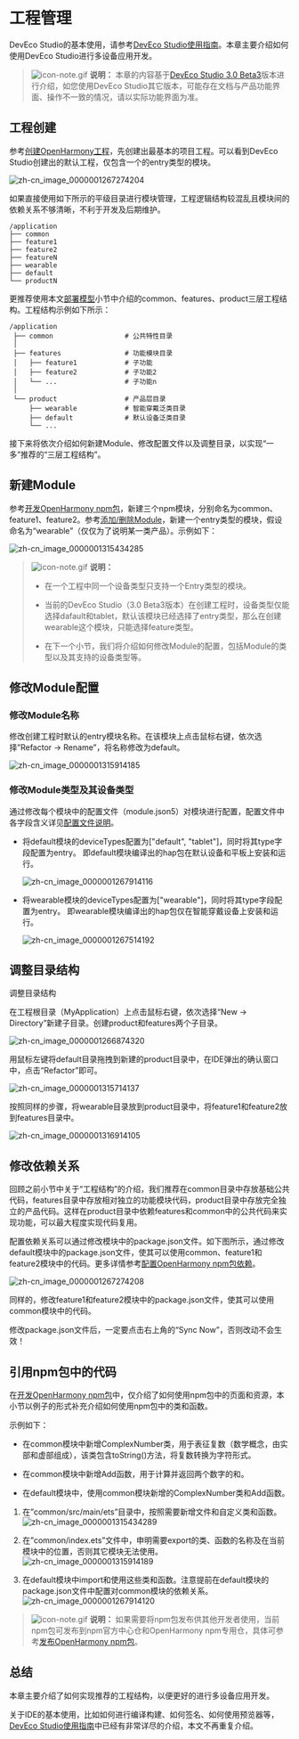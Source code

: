 # 工程管理


DevEco Studio的基本使用，请参考[DevEco Studio使用指南](../../quick-start/deveco-studio-user-guide-for-openharmony.md)。本章主要介绍如何使用DevEco Studio进行多设备应用开发。


> ![icon-note.gif](public_sys-resources/icon-note.gif) **说明：**
> 本章的内容基于[DevEco Studio 3.0 Beta3](https://developer.harmonyos.com/cn/develop/deveco-studio#download_beta_openharmony)版本进行介绍，如您使用DevEco Studio其它版本，可能存在文档与产品功能界面、操作不一致的情况，请以实际功能界面为准。


## 工程创建

参考[创建OpenHarmony工程](https://developer.harmonyos.com/cn/docs/documentation/doc-guides/ohos-create-new-project-0000001263280423)，先创建出最基本的项目工程。可以看到DevEco Studio创建出的默认工程，仅包含一个的entry类型的模块。

![zh-cn_image_0000001267274204](figures/zh-cn_image_0000001267274204.jpg)

如果直接使用如下所示的平级目录进行模块管理，工程逻辑结构较混乱且模块间的依赖关系不够清晰，不利于开发及后期维护。


```
/application
├── common
├── feature1
├── feature2
├── featureN
├── wearable
├── default
└── productN
```

更推荐使用本文[部署模型](introduction.md#部署模型)小节中介绍的common、features、product三层工程结构。工程结构示例如下所示：


```
/application
 ├── common                  # 公共特性目录
 │
 ├── features                # 功能模块目录
 │   ├── feature1            # 子功能
 │   ├── feature2            # 子功能2
 │   └── ...                 # 子功能n
 │
 └── product                 # 产品层目录
     ├── wearable            # 智能穿戴泛类目录
     ├── default             # 默认设备泛类目录
     └── ...
```

接下来将依次介绍如何新建Module、修改配置文件以及调整目录，以实现“一多”推荐的“三层工程结构”。


## 新建Module

参考[开发OpenHarmony npm包](https://developer.harmonyos.com/cn/docs/documentation/doc-guides/ohos-development-npm-package-0000001222578434)，新建三个npm模块，分别命名为common、feature1、feature2。参考[添加/删除Module](https://developer.harmonyos.com/cn/docs/documentation/doc-guides/ohos-adding-deleting-module-0000001218760594)，新建一个entry类型的模块，假设命名为“wearable”（仅仅为了说明某一类产品）。示例如下：

![zh-cn_image_0000001315434285](figures/zh-cn_image_0000001315434285.png)

> ![icon-note.gif](public_sys-resources/icon-note.gif) **说明：**
> - 在一个工程中同一个设备类型只支持一个Entry类型的模块。
> 
> - 当前的DevEco Studio（3.0 Beta3版本）在创建工程时，设备类型仅能选择dafault和tablet，默认该模块已经选择了entry类型，那么在创建wearable这个模块，只能选择feature类型。
> 
> - 在下一个小节，我们将介绍如何修改Module的配置，包括Module的类型以及其支持的设备类型等。


## 修改Module配置


### 修改Module名称

修改创建工程时默认的entry模块名称。在该模块上点击鼠标右键，依次选择”Refactor -&gt; Rename”，将名称修改为default。

![zh-cn_image_0000001315914185](figures/zh-cn_image_0000001315914185.jpg)


### 修改Module类型及其设备类型

通过修改每个模块中的配置文件（module.json5）对模块进行配置，配置文件中各字段含义详见[配置文件说明](../../quick-start/stage-structure.md)。

- 将default模块的deviceTypes配置为["default", "tablet"]，同时将其type字段配置为entry。
  即default模块编译出的hap包在默认设备和平板上安装和运行。

  ![zh-cn_image_0000001267914116](figures/zh-cn_image_0000001267914116.png)

- 将wearable模块的deviceTypes配置为["wearable"]，同时将其type字段配置为entry。
  即wearable模块编译出的hap包仅在智能穿戴设备上安装和运行。

  ![zh-cn_image_0000001267514192](figures/zh-cn_image_0000001267514192.png)


## 调整目录结构

调整目录结构

在工程根目录（MyApplication）上点击鼠标右键，依次选择“New -&gt; Directory”新建子目录。创建product和features两个子目录。

![zh-cn_image_0000001266874320](figures/zh-cn_image_0000001266874320.png)

用鼠标左键将default目录拖拽到新建的product目录中，在IDE弹出的确认窗口中，点击“Refactor”即可。

![zh-cn_image_0000001315714137](figures/zh-cn_image_0000001315714137.jpg)

按照同样的步骤，将wearable目录放到product目录中，将feature1和feature2放到features目录中。

![zh-cn_image_0000001316914105](figures/zh-cn_image_0000001316914105.png)


## 修改依赖关系

回顾之前小节中关于“工程结构”的介绍，我们推荐在common目录中存放基础公共代码，features目录中存放相对独立的功能模块代码，product目录中存放完全独立的产品代码。这样在product目录中依赖features和common中的公共代码来实现功能，可以最大程度实现代码复用。

配置依赖关系可以通过修改模块中的package.json文件。如下图所示，通过修改default模块中的package.json文件，使其可以使用common、feature1和feature2模块中的代码。更多详情参考[配置OpenHarmony npm包依赖](https://developer.harmonyos.com/cn/docs/documentation/doc-guides/ohos-development-npm-package-0000001252769386#section89674298391)。

![zh-cn_image_0000001267274208](figures/zh-cn_image_0000001267274208.png)

同样的，修改feature1和feature2模块中的package.json文件，使其可以使用common模块中的代码。

修改package.json文件后，一定要点击右上角的“Sync Now”，否则改动不会生效！


## 引用npm包中的代码

在[开发OpenHarmony npm包](https://developer.harmonyos.com/cn/docs/documentation/doc-guides/ohos-development-npm-package-0000001252769386)中，仅介绍了如何使用npm包中的页面和资源，本小节以例子的形式补充介绍如何使用npm包中的类和函数。

示例如下：

- 在common模块中新增ComplexNumber类，用于表征复数（数学概念，由实部和虚部组成），该类包含toString()方法，将复数转换为字符形式。

- 在common模块中新增Add函数，用于计算并返回两个数字的和。

- 在default模块中，使用common模块新增的ComplexNumber类和Add函数。

1. 在”common/src/main/ets”目录中，按照需要新增文件和自定义类和函数。
   ![zh-cn_image_0000001315434289](figures/zh-cn_image_0000001315434289.png)

2. 在”common/index.ets”文件中，申明需要export的类、函数的名称及在当前模块中的位置，否则其它模块无法使用。
   ![zh-cn_image_0000001315914189](figures/zh-cn_image_0000001315914189.png)

3. 在default模块中import和使用这些类和函数。注意提前在default模块的package.json文件中配置对common模块的依赖关系。
   ![zh-cn_image_0000001267914120](figures/zh-cn_image_0000001267914120.png)

> ![icon-note.gif](public_sys-resources/icon-note.gif) **说明：**
> 如果需要将npm包发布供其他开发者使用，当前npm包可发布到npm官方中心仓和OpenHarmony npm专用仓，具体可参考[发布OpenHarmony npm包](https://developer.harmonyos.com/cn/docs/documentation/doc-guides/ohos-development-npm-package-0000001222578434#section663116411397)。


## 总结

本章主要介绍了如何实现推荐的工程结构，以便更好的进行多设备应用开发。

关于IDE的基本使用，比如如何进行编译构建、如何签名、如何使用预览器等，[DevEco Studio使用指南](https://developer.harmonyos.com/cn/docs/documentation/doc-guides/ohos-deveco-studio-overview-0000001263280421)中已经有非常详尽的介绍，本文不再重复介绍。
